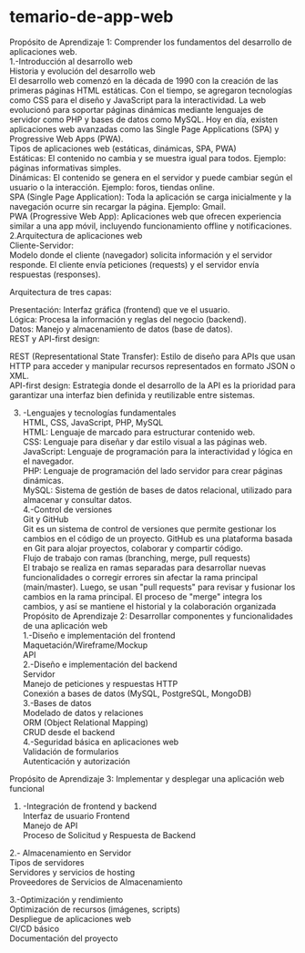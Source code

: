 # temario-de-app-web   
Propósito de Aprendizaje 1: Comprender los fundamentos del desarrollo de aplicaciones web.  
1.-Introducción al desarrollo web   
Historia y evolución del desarrollo web   
El desarrollo web comenzó en la década de 1990 con la creación de las primeras páginas HTML estáticas. Con el tiempo, se agregaron tecnologías como CSS para el diseño y JavaScript para   la interactividad. La web evolucionó para soportar páginas dinámicas mediante lenguajes de servidor como PHP y bases de datos como MySQL. Hoy en día, existen aplicaciones web avanzadas  como las Single Page Applications (SPA) y Progressive Web Apps (PWA).   
Tipos de aplicaciones web (estáticas, dinámicas, SPA, PWA)   
Estáticas: El contenido no cambia y se muestra igual para todos. Ejemplo: páginas informativas simples.  
Dinámicas: El contenido se genera en el servidor y puede cambiar según el usuario o la interacción. Ejemplo: foros, tiendas online.  
SPA (Single Page Application): Toda la aplicación se carga inicialmente y la navegación ocurre sin recargar la página. Ejemplo: Gmail.  
PWA (Progressive Web App): Aplicaciones web que ofrecen experiencia similar a una app móvil, incluyendo funcionamiento offline y notificaciones.    
2.Arquitectura de aplicaciones web   
Cliente-Servidor:  
Modelo donde el cliente (navegador) solicita información y el servidor responde. El cliente envía peticiones (requests) y el servidor envía respuestas (responses).  

Arquitectura de tres capas:   

Presentación: Interfaz gráfica (frontend) que ve el usuario.  
Lógica: Procesa la información y reglas del negocio (backend).  
Datos: Manejo y almacenamiento de datos (base de datos).  
REST y API-first design:  

REST (Representational State Transfer): Estilo de diseño para APIs que usan HTTP para acceder y manipular recursos representados en formato JSON o XML.  
API-first design: Estrategia donde el desarrollo de la API es la prioridad para garantizar una interfaz bien definida y reutilizable entre sistemas.  

3. -Lenguajes y tecnologías fundamentales  
HTML, CSS, JavaScript, PHP, MySQL  
HTML: Lenguaje de marcado para estructurar contenido web.  
CSS: Lenguaje para diseñar y dar estilo visual a las páginas web.  
JavaScript: Lenguaje de programación para la interactividad y lógica en el navegador.  
PHP: Lenguaje de programación del lado servidor para crear páginas dinámicas.  
MySQL: Sistema de gestión de bases de datos relacional, utilizado para almacenar y consultar datos.    
4.-Control de versiones   
Git y GitHub  
Git es un sistema de control de versiones que permite gestionar los cambios en el código de un proyecto. GitHub es una plataforma basada en Git para alojar proyectos, colaborar y   compartir código.   
Flujo de trabajo con ramas (branching, merge, pull requests)   
El trabajo se realiza en ramas separadas para desarrollar nuevas funcionalidades o corregir errores sin afectar la rama principal (main/master). Luego, se usan "pull requests" para  revisar y fusionar los cambios en la rama principal. El proceso de "merge" integra los cambios, y así se mantiene el historial y la colaboración organizada   
Propósito de Aprendizaje 2: Desarrollar componentes y funcionalidades de una aplicación web   
1.-Diseño e implementación del frontend    
Maquetación/Wireframe/Mockup   
API   
2.-Diseño e implementación del backend    
Servidor   
Manejo de peticiones y respuestas HTTP   
Conexión a bases de datos (MySQL, PostgreSQL, MongoDB)   
3.-Bases de datos   
 Modelado de datos y relaciones   
ORM (Object Relational Mapping)   
CRUD desde el backend   
4.-Seguridad básica en aplicaciones web   
Validación de formularios   
Autenticación y autorización   

Propósito de Aprendizaje 3: Implementar y desplegar una aplicación web funcional   
1. -Integración de frontend y backend   
Interfaz de usuario Frontend   
Manejo de API   
Proceso de Solicitud y Respuesta de Backend   

2.- Almacenamiento en Servidor   
Tipos de servidores    
Servidores y servicios de hosting    
Proveedores de Servicios de Almacenamiento   

3.-Optimización y rendimiento   
Optimización de recursos (imágenes, scripts)   
Despliegue de aplicaciones web   
CI/CD básico   
Documentación del proyecto    


